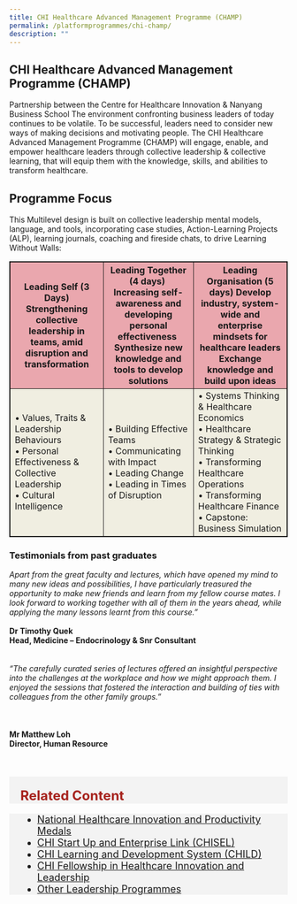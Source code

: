 ```yaml
---
title: CHI Healthcare Advanced Management Programme (CHAMP)
permalink: /platformprogrammes/chi-champ/
description: ""
---
```

## CHI Healthcare Advanced Management Programme (CHAMP) 
Partnership between the Centre for Healthcare Innovation &amp; Nanyang Business School
The environment confronting business leaders of today continues to be volatile. To be successful, leaders need to consider new ways of making decisions and motivating people. The CHI Healthcare Advanced Management Programme (CHAMP) will engage, enable, and empower healthcare leaders through collective leadership &amp; collective learning, that will equip them with the knowledge, skills, and abilities to transform healthcare.

## Programme Focus 
This Multilevel design is built on collective leadership mental models, language, and tools, incorporating case studies, Action-Learning Projects (ALP), learning journals, coaching and fireside chats, to drive Learning Without Walls:
<style>
	table, th, td {
  border: 1px solid;
}
</style>
<table class="table">
  <thead bgcolor="#EAA7AE">
    <tr>
      <th scope="col">Leading Self (3 Days) <br>Strengthening collective leadership in teams, amid disruption and transformation</th>
      <th scope="col">Leading Together (4 days) ​<br>Increasing self-awareness and developing personal effectiveness ​ <br> Synthesize new knowledge and tools to develop solutions</th>
      <th scope="col">Leading Organisation (5 days)
Develop industry, system-wide and enterprise mindsets for healthcare leaders<br>Exchange knowledge and build upon ideas</th>
    </tr>
  </thead>
  <tbody bgcolor="#F0EEE1">
    <tr>
      <td scope="row">• Values, Traits &amp; Leadership Behaviours<br>
• Personal Effectiveness &amp; Collective Leadership<br>
• Cultural Intelligence
      </td><td> •	Building Effective Teams​<br>•	Communicating with Impact<br>•	Leading Change<br> •	 Leading in Times of Disruption   </td>
      <td> •	Systems Thinking &amp; Healthcare Economics<br> •	Healthcare Strategy &amp; Strategic Thinking<br>•	Transforming Healthcare Operations<br> •	Transforming Healthcare Finance<br>•	Capstone: Business Simulation  </td>
    </tr>
   
  </tbody>
</table>


### Testimonials from past graduates

<div class="row">
<div class="col"> 
<em>Apart from the great faculty and lectures, which have opened my mind to many new ideas and possibilities, I have particularly treasured the opportunity to make new friends and learn from my fellow course mates. I look forward to working together with all of them in the years ahead, while applying the many lessons learnt from this course.”</em><br><br>
		<div class="header"><b>Dr Timothy Quek
<br>Head, Medicine – Endocrinology 
&amp; Snr Consultant </b></div><br>


<br>

</div>
	<div class="col"> 
<em>“The carefully curated series of lectures offered an insightful perspective into the challenges at the workplace and how we might approach them. I enjoyed the sessions that fostered the interaction and building of ties with colleagues from the other family groups.”</em><br><br><br><br>
	<div class="header"><b>Mr Matthew Loh<br>Director, 
Human Resource </b></div><br>


</div>
<br>


</div>
<br>

<div style="font-size:24px; font-weight: 700; color: #a6221c; background-color: #f3f3f3; padding: 20px 0px 0px 20px;" class="row"> Related Content</div>

<div style="font-size:18px ;background-color: #f3f3f3; padding: 0px 25px 0px 20px;" class="row">
	<ul>
		<li><a href="/platformprogrammes/nhipm/">National Healthcare Innovation and Productivity Medals</a></li>
		<li><a href="/platformprogrammes/chisel/">CHI Start Up and Enterprise Link (CHISEL)</a></li>
			<li><a href="/platformprogrammes/child/">CHI Learning and Development System (CHILD)</a></li>
			<li><a href="/platformprogrammes/chi-fellowship/">CHI Fellowship in Healthcare Innovation and Leadership</a></li>
	<li><a href="/platformprogrammes/otherprogrammes/">Other Leadership Programmes</a></li>
	</ul>
</div>